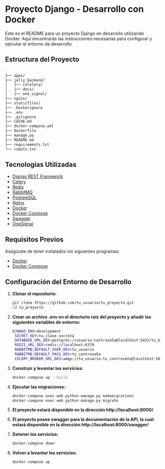 # Proyecto Django - Desarrollo con Docker

Este es el README para un proyecto Django en desarrollo utilizando Docker. Aquí encontrarás las instrucciones necesarias para configurar y ejecutar el entorno de desarrollo.

## Estructura del Proyecto

```bash
.
├── apps/
├── jelly_backend/
│   ├── celelery/
│   ├── docs/
│   ├── one_signal/
├── nginx/
├── staticfiles/
├── .Dockerignore
├── .env
├── .gitignore
├── CACHE.md
├── docker-compose.yml
├── Dockerfile
├── manage.py
├── README.md
├── requirements.txt
└── robots.txt
```

## Tecnologías Utilizadas

- [Django REST Framework](https://www.django-rest-framework.org/)
- [Celery](https://docs.celeryproject.org/en/stable/)
- [Redis](https://redis.io/)
- [RabbitMQ](https://www.rabbitmq.com/)
- [PostgreSQL](https://www.postgresql.org/)
- [Nginx](https://www.nginx.com/)
- [Docker](https://www.docker.com/)
- [Docker Compose](https://docs.docker.com/compose/)
- [Swagger](https://swagger.io/)
- [OneSignal](https://onesignal.com/)

## Requisitos Previos

Asegúrate de tener instalados los siguientes programas:

- [Docker](https://docs.docker.com/get-docker/)
- [Docker Compose](https://docs.docker.com/compose/install/)

## Configuración del Entorno de Desarrollo

1. **Clonar el repositorio:**

   ```bash
   git clone https://github.com/tu_usuario/tu_proyecto.git
   cd tu_proyecto

2. **Crear un archivo .env en el directorio raíz del proyecto y añadir las siguientes variables de entorno:**

   ```bash
   DJANGO_ENV=development
    SECRET_KEY=tu_clave_secreta
    DATABASE_URL_DEV=postgres://usuario:contraseña@localhost:5432/tu_base_de_datos
    REDIS_URL_DEV=redis://localhost:6379
    RABBITMQ_DEFAULT_USER_DEV=tu_usuario
    RABBITMQ_DEFAULT_PASS_DEV=tu_contraseña
    CELERY_BROKER_URL_DEV=amqp://tu_usuario:tu_contraseña@localhost:5672/

3. **Construir y levantar los servicios:**

   ```bash
   docker-compose up --build

4. **Ejecutar las migraciones:**

   ```bash
   docker-compose exec web python manage.py makemigrations
   docker-compose exec web python manage.py migrate

5. **El proyecto estará disponible en la dirección http://localhost:8000/**

6. **El proyecto posee swagger para la documentación de la API, la cual estará disponible en la dirección http://localhost:8000/swagger/**

7. **Detener los servicios:**

   ```bash
   docker-compose down

8. **Volver a levantar los servicios:**

   ```bash
   docker-compose up
